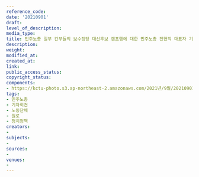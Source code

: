 ```yaml
---
reference_code: 
date: '20210901'
draft: 
level_of_description: 
media_type: 
title: 민주노총 일부 간부들의 보수정당 대선후보 캠프행에 대한 민주노총 전현직 대표자 기자회견
description: 
weight: 
modified_at: 
created_at: 
link: 
public_access_status: 
copyright_status: 
components:
- https://kctu-photo.s3.ap-northeast-2.amazonaws.com/2021년/9월/20210901-민주노총+일부+간부들의+보수정당+대선후보+캠프행에+대한+민주노총+전현직+대표자+기자회견_민주노총_기자회견_노동단체_원로_정치정책/_1D20038.jpg
tags:
- 민주노총
- 기자회견
- 노동단체
- 원로
- 정치정책
creators:
- 
subjects:
- 
sources:
- 
venues:
- 
---
```

